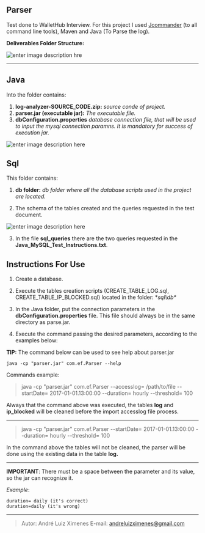 ## Parser

Test done to WalletHub Interview. For this project I used [Jcommander](jcommander.org) (to all command line tools), Maven and Java (To Parse the log). 


**Deliverables Folder Structure:**

![enter image description hre](https://lh3.googleusercontent.com/qQIz_ebRurjs2C0OY50xvG9N3Z7JmdDWrz2dAYg6dVio-3sunGc6M8sHStry70LAgruVaRu1lKZNFQ)

 

----------


   

## Java
Into the folder contains:
 1. **log-analyzer-SOURCE_CODE.zip:**
	*source conde of project.*
 2. **parser.jar (executable jar):**
		*The executable file.*
 3. **dbConfiguration.properties**
	 *database connection file, that will be used to input the mysql connection paramns. It is mandatory for success of execution jar.*
	 
![enter image description here](https://lh3.googleusercontent.com/BXMU1Qe5vo3hzokaYaMglvPfc1eOaD5CMHL8NT2Ya_VKDEeGA_FH7MsEFhgVe6Y3ZZqakfbsilH-xA)

## Sql
This folder contains:

 1. **db folder:**
	 *db folder where all the database scripts used in the project are located.*
	 
 2. The schema of the tables created and the queries requested in the test document.

![enter image description here](https://lh3.googleusercontent.com/mR-gFkx3xpBxCrybDHBRCHzHNRpLQfXMgaDnA2_7b4YImIIhmAzKqA8C8DYHtYo3gWAeExx9Q6S75w)

 3. In the file **sql_queries** there are the two queries requested in the **Java_MySQL_Test_Instructions.txt**.

## Instructions For Use

 1. Create a database.
 
 2. Execute the tables creation scripts (CREATE_TABLE_LOG.sql, CREATE_TABLE_IP_BLOCKED.sql) located in the folder:  **sql\db\** 

 3. In the Java folder, put the connection parameters in the **dbConfiguration.properties** file. This file should always be in the same directory as parse.jar.

 4. Execute the command passing the desired parameters, according to the examples below:
 

 
**TIP:**
The command below can be used to see help about parser.jar

    java -cp "parser.jar" com.ef.Parser --help

 

  Commands example:

       
> java -cp "parser.jar" com.ef.Parser --accesslog= /path/to/file
> --startDate= 2017-01-01.13:00:00 --duration= hourly --threshold= 100

Always that the command above was executed, the tables **log** and **ip_blocked** will be cleaned before the import accesslog file process.


----------


 
>  java -cp "parser.jar" com.ef.Parser --startDate= 2017-01-01.13:00:00
> --duration= hourly --threshold= 100

In the command above the tables will not be cleaned, the parser will be done using the existing data in the table **log.**


----------


**IMPORTANT**: There must be a space between the parameter and its value, so the jar can recognize it.

*Example*: 

    duration= daily (it's correct)
    duration=daily (it's wrong)


----------


> Autor: André Luiz Ximenes
> E-mail: andreluizximenes@gmail.com
